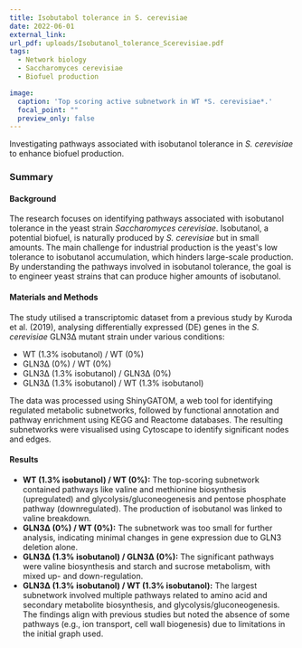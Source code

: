 ```yaml
---
title: Isobutabol tolerance in S. cerevisiae
date: 2022-06-01
external_link: 
url_pdf: uploads/Isobutanol_tolerance_Scerevisiae.pdf
tags:
  - Network biology
  - Saccharomyces cerevisiae
  - Biofuel production

image:
  caption: 'Top scoring active subnetwork in WT *S. cerevisiae*.'
  focal_point: ""
  preview_only: false
---
```


Investigating pathways associated with isobutanol tolerance in *S. cerevisiae* to enhance biofuel production.

### Summary
  
#### **Background**
  The research focuses on identifying pathways associated with isobutanol tolerance in the yeast strain *Saccharomyces cerevisiae*. Isobutanol, a potential biofuel, is naturally produced by *S. cerevisiae* but in small amounts. The main challenge for industrial production is the yeast's low tolerance to isobutanol accumulation, which hinders large-scale production. By understanding the pathways involved in isobutanol tolerance, the goal is to engineer yeast strains that can produce higher amounts of isobutanol.

#### **Materials and Methods**
  The study utilised a transcriptomic dataset from a previous study by Kuroda et al. (2019), analysing differentially expressed (DE) genes in the *S. cerevisiae* GLN3∆ mutant strain under various conditions:
  - WT (1.3% isobutanol) / WT (0%)
  - GLN3∆ (0%) / WT (0%)
  - GLN3∆ (1.3% isobutanol) / GLN3∆ (0%)
  - GLN3∆ (1.3% isobutanol) / WT (1.3% isobutanol)

  The data was processed using ShinyGATOM, a web tool for identifying regulated metabolic subnetworks, followed by functional annotation and pathway enrichment using KEGG and Reactome databases. The resulting subnetworks were visualised using Cytoscape to identify significant nodes and edges.

#### **Results**
  - **WT (1.3% isobutanol) / WT (0%):** The top-scoring subnetwork contained pathways like valine and methionine biosynthesis (upregulated) and glycolysis/gluconeogenesis and pentose phosphate pathway (downregulated). The production of isobutanol was linked to valine breakdown.
  - **GLN3∆ (0%) / WT (0%):** The subnetwork was too small for further analysis, indicating minimal changes in gene expression due to GLN3 deletion alone.
  - **GLN3∆ (1.3% isobutanol) / GLN3∆ (0%):** The significant pathways were valine biosynthesis and starch and sucrose metabolism, with mixed up- and down-regulation.
  - **GLN3∆ (1.3% isobutanol) / WT (1.3% isobutanol):** The largest subnetwork involved multiple pathways related to amino acid and secondary metabolite biosynthesis, and glycolysis/gluconeogenesis. The findings align with previous studies but noted the absence of some pathways (e.g., ion transport, cell wall biogenesis) due to limitations in the initial graph used.

